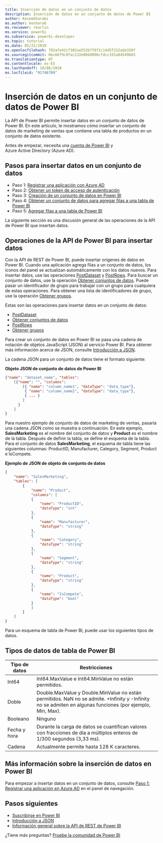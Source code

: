 ```yaml
---
title: Inserción de datos en un conjunto de datos
description: Inserción de datos en un conjunto de datos de Power BI
author: KesemSharabi
ms.author: kesharab
ms.reviewer: rkarlin
ms.service: powerbi
ms.subservice: powerbi-developer
ms.topic: tutorial
ms.date: 05/22/2019
ms.openlocfilehash: 792afe42cf302ae552b7f8f1c14d5f232ade320f
ms.sourcegitcommit: 6bc66f9c0fac132e004d096cfdcc191a04549683
ms.translationtype: HT
ms.contentlocale: es-ES
ms.lasthandoff: 10/06/2020
ms.locfileid: "91746709"
---
```

# <a name="push-data-into-a-power-bi-dataset"></a>Inserción de datos en un conjunto de datos de Power BI

La API de Power BI permite insertar datos en un conjunto de datos de Power BI. En este artículo, le mostramos cómo insertar un conjunto de datos de marketing de ventas que contiene una tabla de productos en un conjunto de datos existente.

Antes de empezar, necesita una [cuenta de Power BI](../embedded/create-an-azure-active-directory-tenant.md) y Azure Active Directory (Azure AD).

## <a name="steps-to-push-data-into-a-dataset"></a>Pasos para insertar datos en un conjunto de datos

* Paso 1: [Registrar una aplicación con Azure AD](../embedded/register-app.md)
* Paso 2: [Obtener un token de acceso de autenticación](walkthrough-push-data-get-token.md)
* Paso 3: [Creación de un conjunto de datos en Power BI](walkthrough-push-data-create-dataset.md)
* Paso 4: [Obtener un conjunto de datos para agregar filas a una tabla de Power BI](walkthrough-push-data-get-datasets.md)
* Paso 5: [Agregar filas a una tabla de Power BI](walkthrough-push-data-add-rows.md)

La siguiente sección es una discusión general de las operaciones de la API de Power BI que insertan datos.

## <a name="power-bi-api-operations-to-push-data"></a>Operaciones de la API de Power BI para insertar datos

Con la API de REST de Power BI, puede insertar orígenes de datos en Power BI. Cuando una aplicación agrega filas a un conjunto de datos, los iconos del panel se actualizan automáticamente con los datos nuevos. Para insertar datos, use las operaciones [PostDataset](/rest/api/power-bi/pushdatasets/datasets_postdataset) y [PostRows](/rest/api/power-bi/pushdatasets/datasets_postrows). Para buscar un conjunto de datos, use la operación [Obtener conjuntos de datos](/rest/api/power-bi/datasets/getdatasets). Puede pasar un identificador de grupo para trabajar con un grupo para cualquiera de estas operaciones. Para obtener una lista de identificadores de grupo, use la operación [Obtener grupos](/rest/api/power-bi/groups/getgroups).

Estas son las operaciones para insertar datos en un conjunto de datos:

* [PostDataset](/rest/api/power-bi/pushdatasets/datasets_postdataset)
* [Obtener conjuntos de datos](/rest/api/power-bi/datasets/getdatasets)
* [PostRows](/rest/api/power-bi/pushdatasets/datasets_postrows)
* [Obtener grupos](/rest/api/power-bi/groups/getgroups)

Para crear un conjunto de datos en Power BI se pasa una cadena de notación de objetos JavaScript (JSON) al servicio Power BI. Para obtener más información acerca de JSON, consulte [Introducción a JSON](https://json.org/).

La cadena JSON para un conjunto de datos tiene el formato siguiente:

**Objeto JSON de conjunto de datos de Power BI**

```json
{"name": "dataset_name", "tables":
    [{"name": "", "columns":
        [{ "name": "column_name1", "dataType": "data_type"},
         { "name": "column_name2", "dataType": "data_type"},
         { ... }
        ]
      }
    ]
}
```

Para nuestro ejemplo de conjunto de datos de marketing de ventas, pasaría una cadena JSON como se muestra a continuación. En este ejemplo, **SalesMarketing** es el nombre del conjunto de datos y **Product** es el nombre de la tabla. Después de definir la tabla, se define el esquema de la tabla. Para el conjunto de datos **SalesMarketing**, el esquema de tabla tiene las siguientes columnas: ProductID, Manufacturer, Category, Segment, Product e IsCompete.

**Ejemplo de JSON de objeto de conjunto de datos**

```json
{
    "name": "SalesMarketing",
    "tables": [
        {
            "name": "Product",
            "columns": [
            {
                "name": "ProductID",
                "dataType": "int"
            },
            {
                "name": "Manufacturer",
                "dataType": "string"
            },
            {
                "name": "Category",
                "dataType": "string"
            },
            {
                "name": "Segment",
                "dataType": "string"
            },
            {
                "name": "Product",
                "dataType": "string"
            },
            {
                "name": "IsCompete",
                "dataType": "bool"
            }
            ]
        }
    ]
}
```

Para un esquema de tabla de Power BI, puede usar los siguientes tipos de datos.

## <a name="power-bi-table-data-types"></a>Tipos de datos de tabla de Power BI

| **Tipo de datos** | **Restricciones** |
| --- | --- |
| Int64 |Int64.MaxValue e Int64.MinValue no están permitidos. |
| Doble |Double.MaxValue y Double.MinValue no están permitidos. NaN no se admite. +Infinity y -Infinity no se admiten en algunas funciones (por ejemplo, Min, Max). |
| Booleano |Ninguno |
| Fecha y hora |Durante la carga de datos se cuantifican valores con fracciones de día a múltiplos enteros de 1/300 segundos (3,33 ms). |
| Cadena |Actualmente permite hasta 128 K caracteres. |

## <a name="learn-more-about-pushing-data-into-power-bi"></a>Más información sobre la inserción de datos en Power BI

Para empezar a insertar datos en un conjunto de datos, consulte [Paso 1: Registrar una aplicación en Azure AD](../embedded/register-app.md) en el panel de navegación.

## <a name="next-steps"></a>Pasos siguientes

* [Suscribirse en Power BI](../embedded/create-an-azure-active-directory-tenant.md)  
* [Introducción a JSON](https://json.org/)  
* [Información general sobre la API de REST de Power BI](overview-of-power-bi-rest-api.md)  

¿Tiene más preguntas? [Pruebe la comunidad de Power BI](https://community.powerbi.com/)
